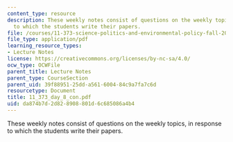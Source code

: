 ```yaml
---
content_type: resource
description: These weekly notes consist of questions on the weekly topics, in response
  to which the students write their papers.
file: /courses/11-373-science-politics-and-environmental-policy-fall-2004/da874b7d2d828908801d6c685086a4b4_11_373_day_8_con.pdf
file_type: application/pdf
learning_resource_types:
- Lecture Notes
license: https://creativecommons.org/licenses/by-nc-sa/4.0/
ocw_type: OCWFile
parent_title: Lecture Notes
parent_type: CourseSection
parent_uid: 39f88951-25dd-a561-6004-84c9a7fa7c6d
resourcetype: Document
title: 11_373_day_8_con.pdf
uid: da874b7d-2d82-8908-801d-6c685086a4b4
---
```

These weekly notes consist of questions on the weekly topics, in response to which the students write their papers.